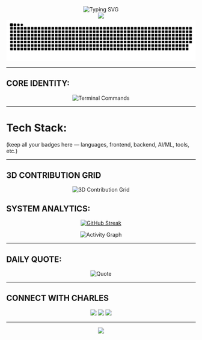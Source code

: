 <div align="center">
  <img src="https://readme-typing-svg.herokuapp.com?font=Orbitron&size=40&pause=1000&color=39FF14&center=true&vCenter=true&width=700&lines=BOOTING+SYSTEM...;WELCOME+CHARLES;FULLSTACK+ENGINEER;AI/ML+ARCHITECT;BLOCKCHAIN+EXPLORER;INNOVATOR+@+WORK" alt="Typing SVG" />
</div>

<div align="center">

  <img src="https://img.shields.io/badge/SYSTEM%20STATUS-ACTIVE-39FF14?style=for-the-badge&logo=linux&logoColor=black&labelColor=000000" />

</div>

<div align="center">
  <picture>
    <source media="(prefers-color-scheme: dark)" srcset="https://raw.githubusercontent.com/ChilliRoger/ChilliRoger/output/github-snake-dark.svg" />
    <source media="(prefers-color-scheme: light)" srcset="https://raw.githubusercontent.com/ChilliRoger/ChilliRoger/output/github-snake.svg" />
    <img alt="github-snake" src="https://raw.githubusercontent.com/ChilliRoger/ChilliRoger/output/github-snake-dark.svg" />
  </picture>
</div>

---

## CORE IDENTITY:

<div align="center"> 
  <img src="https://readme-typing-svg.herokuapp.com?font=Fira+Code&size=18&duration=4000&pause=1000&color=00E7FF&center=true&vCenter=true&width=950&lines=$+sudo+init_AI.sh;~/deploy_blockchain.sh+--network=testnet;~/run_fullstack.sh+--prod;~/commit_open_source.sh;~/hackathon_solver.py+--fast;~/echo+'NEON+SYSTEM+READY';" alt="Terminal Commands" />
</div>

---

# Tech Stack: 
(keep all your badges here — languages, frontend, backend, AI/ML, tools, etc.)

---

##  3D CONTRIBUTION GRID

<div align="center">
  <img src="https://raw.githubusercontent.com/ashutosh00710/github-readme-3d-contrib/master/profile-gitblock.svg" alt="3D Contribution Grid" />
</div>

## SYSTEM ANALYTICS:

<div align="center">

[![GitHub Streak](https://nirzak-streak-stats.vercel.app/?user=charlesms1246&theme=radical&hide_border=true&background=0D1117&stroke=00E7FF&ring=9A00FF&fire=39FF14&currStreakLabel=39FF14)](https://git.io/streak-stats)

</div>

<div align="center">
  <img src="https://github-readme-activity-graph.vercel.app/graph?username=charlesms1246&bg_color=0d1117&color=39FF14&line=9A00FF&point=00E7FF&area=true&hide_border=true" alt="Activity Graph" />
</div>

---

## DAILY QUOTE:

<div align="center">

![Quote](https://quotes-github-readme.vercel.app/api?type=horizontal&theme=radical)

</div>

---

## CONNECT WITH CHARLES
<div align="center">
  <a href="www.linkedin.com/in/charles-m-s-161804290"><img src="https://img.shields.io/badge/LinkedIn-0A66C2?style=for-the-badge&logo=linkedin&logoColor=white"/></a>
  <a href="https://charlesms1246.github.io/Portfolio/"><img src="https://img.shields.io/badge/Portfolio-9A00FF?style=for-the-badge&logo=google-chrome&logoColor=white"/></a>
  <a href="mailto:charlesms2006@gmail.com"><img src="https://img.shields.io/badge/Email-D14836?style=for-the-badge&logo=gmail&logoColor=white"/></a>
</div>

---

<div align="center">
  <img src="https://capsule-render.vercel.app/api?type=waving&color=0:39FF14,50:00E7FF,100:9A00FF&height=100&section=footer" />
</div>
